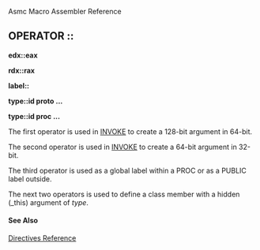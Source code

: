 Asmc Macro Assembler Reference

## OPERATOR ::

**edx::eax**

**rdx::rax**

**label::**

**type::id proto ...**

**type::id proc ...**

The first operator is used in [INVOKE](../directive/invoke.md) to create a 128-bit argument in 64-bit.

The second operator is used in [INVOKE](../directive/invoke.md) to create a 64-bit argument in 32-bit.

The third operator is used as a global label within a PROC or as a PUBLIC label outside.

The next two operators is used to define a class member with a hidden (_this) argument of _type_.

#### See Also

[Directives Reference](readme.md)
